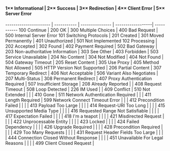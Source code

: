 #### 1×× Informational | 2×× Success | 3×× Redirection |  4×× Client Error | 5×× Server Error
---------------------- | ----------- | --------------- | ------------------| -----------
    100 Continue  |     200 OK |     300 Multiple Choices |     400 Bad Request |     500 Internal Server Error
    101 Switching Protocols |     201 Created |     301 Moved Permanently |     401 Unauthorized |     501 Not Implemented
    102 Processing |     202 Accepted |     302 Found |     402 Payment Required |     502 Bad Gateway
 |     203 Non-authoritative Information |     303 See Other |     403 Forbidden |     503 Service Unavailable
 |     204 No Content |     304 Not Modified |     404 Not Found |     504 Gateway Timeout
 |     205 Reset Content |     305 Use Proxy |     405 Method Not Allowed |     505 HTTP Version Not Supported
 |     206 Partial Content |     307 Temporary Redirect |     406 Not Acceptable |     506 Variant Also Negotiates
 |     207 Multi-Status |     308 Permanent Redirect |     407 Proxy Authentication Required |     507 Insufficient Storage
 |     208 Already Reported |  |     408 Request Timeout |     508 Loop Detected
 |     226 IM Used |  |     409 Conflict |     510 Not Extended
 |  |  |     410 Gone |     511 Network Authentication Required
 |  |  |     411 Length Required |     599 Network Connect Timeout Error
 |  |  |     412 Precondition Failed | 
 |  |  |     413 Payload Too Large | 
 |  |  |     414 Request-URI Too Long | 
 |  |  |     415 Unsupported Media Type | 
 |  |  |     416 Requested Range Not Satisfiable | 
 |  |  |     417 Expectation Failed | 
 |  |  |     418 I'm a teapot | 
 |  |  |     421 Misdirected Request | 
 |  |  |     422 Unprocessable Entity | 
 |  |  |     423 Locked | 
 |  |  |     424 Failed Dependency | 
 |  |  |     426 Upgrade Required | 
 |  |  |     428 Precondition Required | 
 |  |  |     429 Too Many Requests | 
 |  |  |     431 Request Header Fields Too Large | 
 |  |  |     444 Connection Closed Without Response | 
 |  |  |     451 Unavailable For Legal Reasons | 
 |  |  |     499 Client Closed Request | 
 
